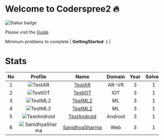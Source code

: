 
Welcome to Coderspree2 🔥
========================


![Status badge](https://github.com/InnogeeksOrganization/coderspree/actions/workflows/checkSubmission.yml/badge.svg)  


Please visit the [Guide](./Guide/README.md)  


Minimum problems to complete | **GettingStarted**: `1` |   

# Stats
  

|No|Profile|Name|Domain|Year|Solved|
| :---: | :---: | :---: | :---: | :---: | :---: |
|1|![TestAR](https://avatars.githubusercontent.com/u/2045653?v=4&s=100)|[TestAR](https://github.com/TestAR)|AR-VR|3|1|
|2|![TestIOT](https://avatars.githubusercontent.com/u/12857949?v=4&s=100)|[TestIOT](https://github.com/TestIOT)|IOT|3|1|
|3|![TestML2](https://avatars.githubusercontent.com/u/84376218?v=4&s=100)|[TestML2](https://github.com/TestML2)|ML|3|1|
|4|![TestML2](https://avatars.githubusercontent.com/u/84376218?v=4&s=100)|[TestML2](https://github.com/TestML2)|ML|3|1|
|5|![TestAndroid](https://avatars.githubusercontent.com/u/3806484?v=4&s=100)|[TestAndroid](https://github.com/TestAndroid)|Android|3|1|
|6|![SanidhyaSharma](https://avatars.githubusercontent.com/u/97938242?v=4&s=100)|[SanidhyaSharma](https://github.com/Sandy24aushar)|Web|3|1|

